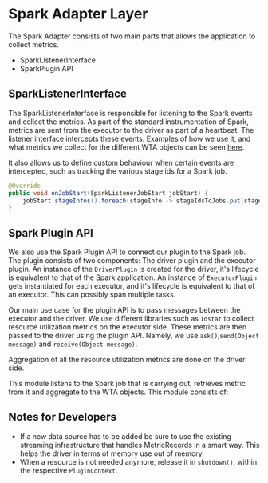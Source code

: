# Spark Adapter Layer

The Spark Adapter consists of two main parts that allows the application to collect metrics.
- SparkListenerInterface
- SparkPlugin API

## SparkListenerInterface

The SparkListenerInterface is responsible for listening to the Spark events and collect the metrics. As part of the
standard instrumentation of Spark, metrics are sent from the executor to the driver as part of a heartbeat. The listener interface
intercepts these events. Examples of how we use it, and what metrics we collect for the different WTA objects can be seen [here](/src/main/java/com/asml/apa/wta/spark/listener).

It also allows us to define custom behaviour when certain events are intercepted, such as tracking the various stage ids for a Spark job.

```java
@Override
public void onJobStart(SparkListenerJobStart jobStart) {
    jobStart.stageInfos().foreach(stageInfo -> stageIdsToJobs.put(stageInfo.stageId(), jobStart.jobId()));
}
```

## Spark Plugin API
We also use the Spark Plugin API to connect our plugin to the Spark job. The plugin consists of two components: The driver plugin and the executor plugin.
An instance of the `DriverPlugin` is created for the driver, it's lifecycle is equivalent to that of the Spark application. An instance of `ExecutorPlugin` gets instantiated
for each executor, and it's lifecycle is equivalent to that of an executor. This can possibly span multiple tasks.

Our main use case for the plugin API is to pass messages between the executor and the driver. We use different libraries such as `Iostat` to collect resource
utilization metrics on the executor side. These metrics are then passed to the driver using the plugin API. Namely, we use `ask()`,`send(Object message)` and `receive(Object message)`.

Aggregation of all the resource utilization metrics are done on the driver side.

This module listens to the Spark job that is carrying out, retrieves metric from it and
aggregate to the WTA objects. This module consists of:


## Notes for Developers
- If a new data source has to be added be sure to use the existing streaming infrastructure that handles MetricRecords in a smart way. This helps the driver in terms of memory use out of memory.
- When a resource is not needed anymore, release it in `shutdown()`, within the respective `PluginContext`.
